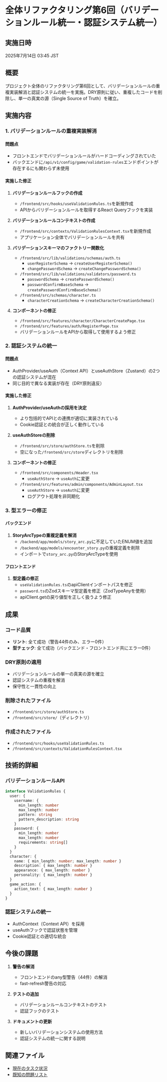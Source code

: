 # 全体リファクタリング第6回（バリデーションルール統一・認証システム統一）

## 実施日時
2025年7月14日 03:45 JST

## 概要
プロジェクト全体のリファクタリング第6回として、バリデーションルールの重複実装解消と認証システムの統一を実施。DRY原則に従い、重複したコードを削除し、単一の真実の源（Single Source of Truth）を確立。

## 実施内容

### 1. バリデーションルールの重複実装解消

#### 問題点
- フロントエンドでバリデーションルールがハードコーディングされていた
- バックエンドに`/api/v1/config/game/validation-rules`エンドポイントが存在するにも関わらず未使用

#### 実施した修正

1. **バリデーションルールフックの作成**
   - `/frontend/src/hooks/useValidationRules.ts`を新規作成
   - APIからバリデーションルールを取得するReact Queryフックを実装

2. **バリデーションルールコンテキストの作成**
   - `/frontend/src/contexts/ValidationRulesContext.tsx`を新規作成
   - アプリケーション全体でバリデーションルールを共有

3. **バリデーションスキーマのファクトリー関数化**
   - `/frontend/src/lib/validations/schemas/auth.ts`
     - `userRegisterSchema` → `createUserRegisterSchema()`
     - `changePasswordSchema` → `createChangePasswordSchema()`
   - `/frontend/src/lib/validations/validators/password.ts`
     - `passwordSchema` → `createPasswordSchema()`
     - `passwordConfirmBaseSchema` → `createPasswordConfirmBaseSchema()`
   - `/frontend/src/schemas/character.ts`
     - `characterCreationSchema` → `createCharacterCreationSchema()`

4. **コンポーネントの修正**
   - `/frontend/src/features/character/CharacterCreatePage.tsx`
   - `/frontend/src/features/auth/RegisterPage.tsx`
   - バリデーションルールをAPIから取得して使用するよう修正

### 2. 認証システムの統一

#### 問題点
- AuthProvider/useAuth（Context API）とuseAuthStore（Zustand）の2つの認証システムが混在
- 同じ目的で異なる実装が存在（DRY原則違反）

#### 実施した修正

1. **AuthProvider/useAuthの採用を決定**
   - より包括的でAPIとの連携が適切に実装されている
   - Cookie認証との統合が正しく動作している

2. **useAuthStoreの削除**
   - `/frontend/src/store/authStore.ts`を削除
   - 空になった`/frontend/src/store`ディレクトリを削除

3. **コンポーネントの修正**
   - `/frontend/src/components/Header.tsx`
     - `useAuthStore` → `useAuth`に変更
   - `/frontend/src/features/admin/components/AdminLayout.tsx`
     - `useAuthStore` → `useAuth`に変更
     - ログアウト処理を非同期化

### 3. 型エラーの修正

#### バックエンド
1. **StoryArcTypeの重複定義を解消**
   - `/backend/app/models/story_arc.py`に不足していたENUM値を追加
   - `/backend/app/models/encounter_story.py`の重複定義を削除
   - インポートで`story_arc.py`のStoryArcTypeを使用

#### フロントエンド
1. **型定義の修正**
   - `useValidationRules.ts`のapiClientインポートパスを修正
   - `password.ts`のZodスキーマ型定義を修正（ZodTypeAnyを使用）
   - apiClient.getの戻り値型を正しく扱うよう修正

## 成果

### コード品質
- **リント**: 全て成功（警告44件のみ、エラー0件）
- **型チェック**: 全て成功（バックエンド・フロントエンド共にエラー0件）

### DRY原則の適用
- バリデーションルールの単一の真実の源を確立
- 認証システムの重複を解消
- 保守性と一貫性の向上

### 削除されたファイル
- `/frontend/src/store/authStore.ts`
- `/frontend/src/store/`（ディレクトリ）

### 作成されたファイル
- `/frontend/src/hooks/useValidationRules.ts`
- `/frontend/src/contexts/ValidationRulesContext.tsx`

## 技術的詳細

### バリデーションルールAPI
```typescript
interface ValidationRules {
  user: {
    username: {
      min_length: number
      max_length: number
      pattern: string
      pattern_description: string
    }
    password: {
      min_length: number
      max_length: number
      requirements: string[]
    }
  }
  character: {
    name: { min_length: number; max_length: number }
    description: { max_length: number }
    appearance: { max_length: number }
    personality: { max_length: number }
  }
  game_action: {
    action_text: { max_length: number }
  }
}
```

### 認証システムの統一
- AuthContext（Context API）を採用
- useAuthフックで認証状態を管理
- Cookie認証との適切な統合

## 今後の課題

1. **警告の解消**
   - フロントエンドのany型警告（44件）の解消
   - fast-refresh警告の対応

2. **テストの追加**
   - バリデーションルールコンテキストのテスト
   - 認証フックのテスト

3. **ドキュメントの更新**
   - 新しいバリデーションシステムの使用方法
   - 認証システムの統一に関する説明

## 関連ファイル
- [現在のタスク状況](../activeContext/current_tasks.md)
- [既知の問題リスト](../activeContext/issuesAndNotes.md)